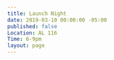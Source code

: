 ```yaml
---
title: Launch Night
date: 2019-03-10 00:00:00 -05:00
published: false
Location: AL 116
Time: 6-9pm
layout: page
---
```


